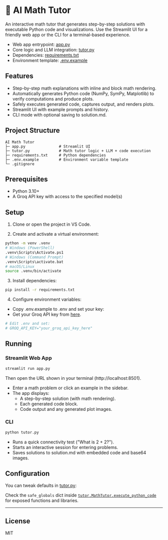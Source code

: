 # 🧮 AI Math Tutor

An interactive math tutor that generates step-by-step solutions with executable Python code and visualizations. Use the Streamlit UI for a friendly web app or the CLI for a terminal-based experience.

-   Web app entrypoint: [app.py](app.py)
-   Core logic and LLM integration: [tutor.py](tutor.py)
-   Dependencies: [requirements.txt](requirements.txt)
-   Environment template: [.env.example](.env.example)

## Features

-   Step-by-step math explanations with inline and block math rendering.
-   Automatically generates Python code (NumPy, SymPy, Matplotlib) to verify computations and produce plots.
-   Safely executes generated code, captures output, and renders plots.
-   Streamlit UI with example prompts and history.
-   CLI mode with optional saving to solution.md.

## Project Structure

```
AI Math Tutor
├─ app.py               # Streamlit UI
├─ tutor.py             # Math tutor logic + LLM + code execution
├─ requirements.txt     # Python dependencies
├─ .env.example         # Environment variable template
└─ .gitignore
```

## Prerequisites

-   Python 3.10+
-   A Groq API key with access to the specified model(s)

## Setup

1. Clone or open the project in VS Code.

2. Create and activate a virtual environment:

```bash
python -m venv .venv
# Windows (PowerShell)
.venv\Scripts\Activate.ps1
# Windows (Command Prompt)
.venv\Scripts\activate.bat
# macOS/Linux
source .venv/bin/activate
```

3. Install dependencies:

```bash
pip install -r requirements.txt
```

4. Configure environment variables:

-   Copy .env.example to .env and set your key:
-   Get your Groq API key from [here](https://console.groq.com/keys).

```bash
# Edit .env and set:
# GROQ_API_KEY="your_groq_api_key_here"
```

## Running

### Streamlit Web App

```bash
streamlit run app.py
```

Then open the URL shown in your terminal (http://localhost:8501).

-   Enter a math problem or click an example in the sidebar.
-   The app displays:
    -   A step-by-step solution (with math rendering).
    -   Each generated code block.
    -   Code output and any generated plot images.

### CLI

```bash
python tutor.py
```

-   Runs a quick connectivity test ("What is 2 + 2?").
-   Starts an interactive session for entering problems.
-   Saves solutions to solution.md with embedded code and base64 images.

## Configuration

You can tweak defaults in [tutor.py](tutor.py):

Check the `safe_globals` dict inside [`tutor.MathTutor.execute_python_code`](tutor.py) for exposed functions and libraries.

---

## License

MIT

